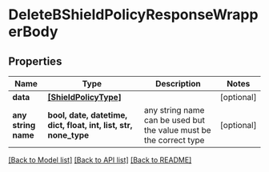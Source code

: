 # DeleteBShieldPolicyResponseWrapperBody


## Properties
Name | Type | Description | Notes
------------ | ------------- | ------------- | -------------
**data** | [**[ShieldPolicyType]**](ShieldPolicyType.md) |  | [optional] 
**any string name** | **bool, date, datetime, dict, float, int, list, str, none_type** | any string name can be used but the value must be the correct type | [optional]

[[Back to Model list]](../README.md#documentation-for-models) [[Back to API list]](../README.md#documentation-for-api-endpoints) [[Back to README]](../README.md)


